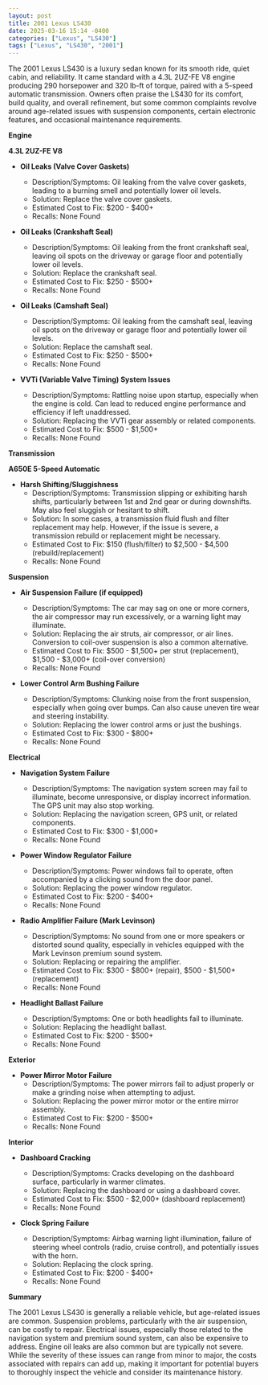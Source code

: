```yaml
---
layout: post
title: 2001 Lexus LS430
date: 2025-03-16 15:14 -0400
categories: ["Lexus", "LS430"]
tags: ["Lexus", "LS430", "2001"]
---
```

The 2001 Lexus LS430 is a luxury sedan known for its smooth ride, quiet cabin, and reliability. It came standard with a 4.3L 2UZ-FE V8 engine producing 290 horsepower and 320 lb-ft of torque, paired with a 5-speed automatic transmission. Owners often praise the LS430 for its comfort, build quality, and overall refinement, but some common complaints revolve around age-related issues with suspension components, certain electronic features, and occasional maintenance requirements.

**Engine**

**4.3L 2UZ-FE V8**

*   **Oil Leaks (Valve Cover Gaskets)**
    *   Description/Symptoms: Oil leaking from the valve cover gaskets, leading to a burning smell and potentially lower oil levels.
    *   Solution: Replace the valve cover gaskets.
    *   Estimated Cost to Fix: $200 - $400+
    *   Recalls: None Found

*   **Oil Leaks (Crankshaft Seal)**
    *   Description/Symptoms: Oil leaking from the front crankshaft seal, leaving oil spots on the driveway or garage floor and potentially lower oil levels.
    *   Solution: Replace the crankshaft seal.
    *   Estimated Cost to Fix: $250 - $500+
    *   Recalls: None Found

*   **Oil Leaks (Camshaft Seal)**
    *   Description/Symptoms: Oil leaking from the camshaft seal, leaving oil spots on the driveway or garage floor and potentially lower oil levels.
    *   Solution: Replace the camshaft seal.
    *   Estimated Cost to Fix: $250 - $500+
    *   Recalls: None Found

*   **VVTi (Variable Valve Timing) System Issues**
    *   Description/Symptoms: Rattling noise upon startup, especially when the engine is cold. Can lead to reduced engine performance and efficiency if left unaddressed.
    *   Solution: Replacing the VVTi gear assembly or related components.
    *   Estimated Cost to Fix: $500 - $1,500+
    *   Recalls: None Found

**Transmission**

**A650E 5-Speed Automatic**

*   **Harsh Shifting/Sluggishness**
    *   Description/Symptoms: Transmission slipping or exhibiting harsh shifts, particularly between 1st and 2nd gear or during downshifts. May also feel sluggish or hesitant to shift.
    *   Solution: In some cases, a transmission fluid flush and filter replacement may help. However, if the issue is severe, a transmission rebuild or replacement might be necessary.
    *   Estimated Cost to Fix: $150 (flush/filter) to $2,500 - $4,500 (rebuild/replacement)
    *   Recalls: None Found

**Suspension**

*   **Air Suspension Failure (if equipped)**
    *   Description/Symptoms: The car may sag on one or more corners, the air compressor may run excessively, or a warning light may illuminate.
    *   Solution: Replacing the air struts, air compressor, or air lines. Conversion to coil-over suspension is also a common alternative.
    *   Estimated Cost to Fix: $500 - $1,500+ per strut (replacement), $1,500 - $3,000+ (coil-over conversion)
    *   Recalls: None Found

*   **Lower Control Arm Bushing Failure**
    *   Description/Symptoms: Clunking noise from the front suspension, especially when going over bumps. Can also cause uneven tire wear and steering instability.
    *   Solution: Replacing the lower control arms or just the bushings.
    *   Estimated Cost to Fix: $300 - $800+
    *   Recalls: None Found

**Electrical**

*   **Navigation System Failure**
    *   Description/Symptoms: The navigation system screen may fail to illuminate, become unresponsive, or display incorrect information. The GPS unit may also stop working.
    *   Solution: Replacing the navigation screen, GPS unit, or related components.
    *   Estimated Cost to Fix: $300 - $1,000+
    *   Recalls: None Found

*   **Power Window Regulator Failure**
    *   Description/Symptoms: Power windows fail to operate, often accompanied by a clicking sound from the door panel.
    *   Solution: Replacing the power window regulator.
    *   Estimated Cost to Fix: $200 - $400+
    *   Recalls: None Found

*   **Radio Amplifier Failure (Mark Levinson)**
    *   Description/Symptoms: No sound from one or more speakers or distorted sound quality, especially in vehicles equipped with the Mark Levinson premium sound system.
    *   Solution: Replacing or repairing the amplifier.
    *   Estimated Cost to Fix: $300 - $800+ (repair), $500 - $1,500+ (replacement)
    *   Recalls: None Found

*   **Headlight Ballast Failure**
    *   Description/Symptoms: One or both headlights fail to illuminate.
    *   Solution: Replacing the headlight ballast.
    *   Estimated Cost to Fix: $200 - $500+
    *   Recalls: None Found

**Exterior**

*   **Power Mirror Motor Failure**
    *   Description/Symptoms: The power mirrors fail to adjust properly or make a grinding noise when attempting to adjust.
    *   Solution: Replacing the power mirror motor or the entire mirror assembly.
    *   Estimated Cost to Fix: $200 - $500+
    *   Recalls: None Found

**Interior**

*   **Dashboard Cracking**
    *   Description/Symptoms: Cracks developing on the dashboard surface, particularly in warmer climates.
    *   Solution: Replacing the dashboard or using a dashboard cover.
    *   Estimated Cost to Fix: $500 - $2,000+ (dashboard replacement)
    *   Recalls: None Found

*   **Clock Spring Failure**
    *   Description/Symptoms: Airbag warning light illumination, failure of steering wheel controls (radio, cruise control), and potentially issues with the horn.
    *   Solution: Replacing the clock spring.
    *   Estimated Cost to Fix: $200 - $400+
    *   Recalls: None Found

**Summary**

The 2001 Lexus LS430 is generally a reliable vehicle, but age-related issues are common. Suspension problems, particularly with the air suspension, can be costly to repair. Electrical issues, especially those related to the navigation system and premium sound system, can also be expensive to address. Engine oil leaks are also common but are typically not severe. While the severity of these issues can range from minor to major, the costs associated with repairs can add up, making it important for potential buyers to thoroughly inspect the vehicle and consider its maintenance history.

